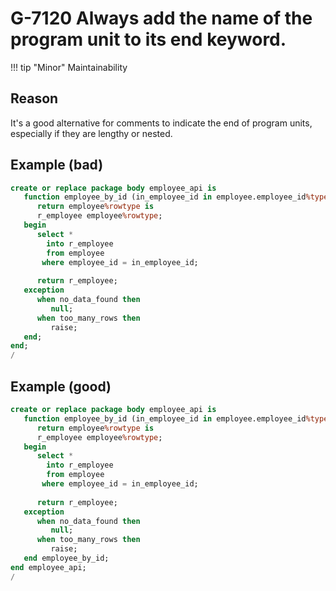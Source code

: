 # G-7120	Always add the name of the program unit to its end keyword.

!!! tip "Minor"
    Maintainability

## Reason

It's a good alternative for comments to indicate the end of program units, especially if they are lengthy or nested.

## Example (bad)

```sql
create or replace package body employee_api is
   function employee_by_id (in_employee_id in employee.employee_id%type)
      return employee%rowtype is
      r_employee employee%rowtype;
   begin
      select *
        into r_employee
        from employee
       where employee_id = in_employee_id;
      
      return r_employee;
   exception
      when no_data_found then
         null;
      when too_many_rows then
         raise;
   end;
end;
/
```

## Example (good)

```sql
create or replace package body employee_api is
   function employee_by_id (in_employee_id in employee.employee_id%type)
      return employee%rowtype is
      r_employee employee%rowtype;
   begin
      select *
        into r_employee
        from employee
       where employee_id = in_employee_id;
      
      return r_employee;
   exception
      when no_data_found then
         null;
      when too_many_rows then
         raise;
   end employee_by_id;
end employee_api;
/
```
